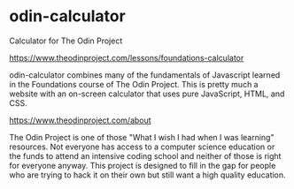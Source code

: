# odin-calculator

Calculator for The Odin Project

https://www.theodinproject.com/lessons/foundations-calculator 

odin-calculator combines many of the fundamentals of Javascript learned in the Foundations course of The Odin Project. This is pretty much a website with an on-screen calculator that uses pure JavaScript, HTML, and CSS.

https://www.theodinproject.com/about

The Odin Project is one of those "What I wish I had when I was learning" resources. Not everyone has access to a computer science education or the funds to attend an intensive coding school and neither of those is right for everyone anyway. This project is designed to fill in the gap for people who are trying to hack it on their own but still want a high quality education.

